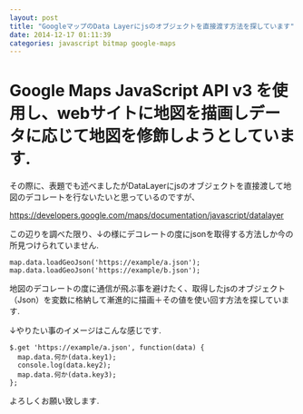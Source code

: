 ```yaml
---
layout: post
title: "GoogleマップのData Layerにjsのオブジェクトを直接渡す方法を探しています"
date: 2014-12-17 01:11:39
categories: javascript bitmap google-maps
---
```

<h1>Google Maps JavaScript API v3 を使用し、webサイトに地図を描画しデータに応じて地図を修飾しようとしています.</h1>

<p>その際に、表題でも述べましたがDataLayerにjsのオブジェクトを直接渡して地図のデコレートを行ないたいと思っているのですが、</p>

<p><a href="https://developers.google.com/maps/documentation/javascript/datalayer" rel="nofollow">https://developers.google.com/maps/documentation/javascript/datalayer</a></p>

<p>この辺りを調べた限り、↓の様にデコレートの度にjsonを取得する方法しか今の所見つけられていません.</p>

<pre><code>map.data.loadGeoJson('https://example/a.json');
map.data.loadGeoJson('https://example/b.json');
</code></pre>

<p>地図のデコレートの度に通信が飛ぶ事を避けたく、取得したjsのオブジェクト（Json）を変数に格納して漸進的に描画＋その値を使い回す方法を探しています.</p>

<p>↓やりたい事のイメージはこんな感じです.</p>

<pre><code>$.get 'https://example/a.json', function(data) {
  map.data.何か(data.key1);
  console.log(data.key2);
  map.data.何か(data.key3);
};
</code></pre>

<p>よろしくお願い致します.</p>
